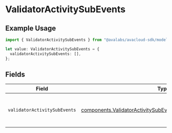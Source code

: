 # ValidatorActivitySubEvents

## Example Usage

```typescript
import { ValidatorActivitySubEvents } from "@avalabs/avacloud-sdk/models/components";

let value: ValidatorActivitySubEvents = {
  validatorActivitySubEvents: [],
};
```

## Fields

| Field                                                                                                                                                | Type                                                                                                                                                 | Required                                                                                                                                             | Description                                                                                                                                          |
| ---------------------------------------------------------------------------------------------------------------------------------------------------- | ---------------------------------------------------------------------------------------------------------------------------------------------------- | ---------------------------------------------------------------------------------------------------------------------------------------------------- | ---------------------------------------------------------------------------------------------------------------------------------------------------- |
| `validatorActivitySubEvents`                                                                                                                         | [components.ValidatorActivitySubEventsValidatorActivitySubEvents](../../models/components/validatoractivitysubeventsvalidatoractivitysubevents.md)[] | :heavy_check_mark:                                                                                                                                   | Array of validator activity sub-event types                                                                                                          |